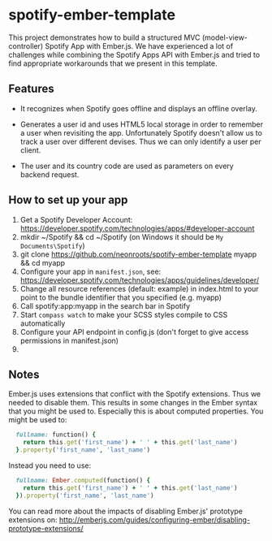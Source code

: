 spotify-ember-template
======================

This project demonstrates how to build a structured MVC (model-view-controller) Spotify App with Ember.js. We have experienced a lot of challenges while combining the Spotify Apps API with Ember.js and tried to find appropriate workarounds that we present in this template.

Features
--------

- It recognizes when Spotify goes offline and displays an offline overlay.

- Generates a user id and uses HTML5 local storage in order to remember a user when revisiting the app. Unfortunately Spotify doesn't allow us to track a user over different devises. Thus we can only identify a user per client.

- The user and its country code are used as parameters on every backend request.

How to set up your app
------------

1. Get a Spotify Developer Account: https://developer.spotify.com/technologies/apps/#developer-account
2. mkdir ~/Spotify && cd ~/Spotify (on Windows it should be `My Documents\Spotify`)
3. git clone https://github.com/neonroots/spotify-ember-template myapp && cd myapp
5. Configure your app in `manifest.json`, see: https://developer.spotify.com/technologies/apps/guidelines/developer/
6. Change all resource references (default: example) in index.html to your point to the bundle identifier that you specified (e.g. myapp)
7. Call spotify:app:myapp in the search bar in Spotify
8. Start `compass watch` to make your SCSS styles compile to CSS automatically
9. Configure your API endpoint in config.js (don't forget to give access permissions in manifest.json)
10. 

Notes
-----

Ember.js uses extensions that conflict with the Spotify extensions. Thus we needed to disable them. This results in some changes in the Ember syntax that you might be used to. Especially this is about computed properties. You might be used to:

```ruby
  fullname: function() {
    return this.get('first_name') + ' ' + this.get('last_name')
  }.property('first_name', 'last_name')
```

Instead you need to use:

```ruby
  fullname: Ember.computed(function() {
    return this.get('first_name') + ' ' + this.get('last_name')
  }).property('first_name', 'last_name')
```

You can read more about the impacts of disabling Ember.js' prototype extensions on: http://emberjs.com/guides/configuring-ember/disabling-prototype-extensions/

